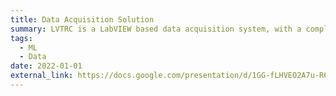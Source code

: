 ```yaml
---
title: Data Acquisition Solution
summary: LVTRC is a LabVIEW based data acquisition system, with a complete software and hardware solution. The project is sponsored by [Turbomachinery Research Consortium](https://turbolab.tamu.edu/trc/). Notable features includes temporal-frequency signal analysis, ML-based machinery diagnosis etc.
tags:
  - ML
  - Data
date: 2022-01-01
external_link: https://docs.google.com/presentation/d/1GG-fLHVEO2A7u-R6Sk1ZyNFhOBF5NJqOaeakoTVylsI/present?slide=id.gbb6d243c58_0_7
---
```

